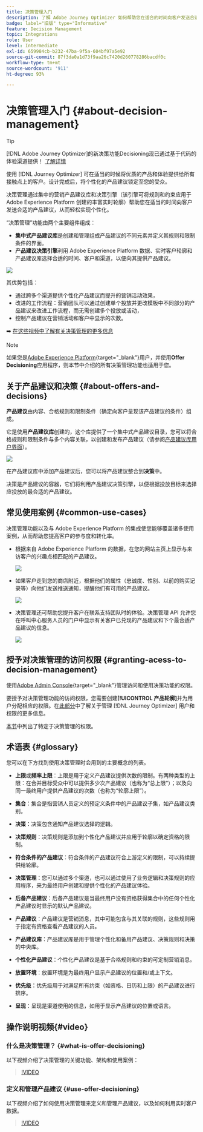 ```yaml
---
title: 决策管理入门
description: 了解 Adobe Journey Optimizer 如何帮助您在适合的时间向客户发送合适的产品建议
badge: label="旧版" type="Informative"
feature: Decision Management
topic: Integrations
role: User
level: Intermediate
exl-id: 659984cb-b232-47ba-9f5a-604bf97a5e92
source-git-commit: 87f3da0a1d73f9aa26c7420d260778286bacdf0c
workflow-type: tm+mt
source-wordcount: '911'
ht-degree: 93%

---
```


# 决策管理入门 {#about-decision-management}

>[!TIP]
>
>[!DNL Adobe Journey Optimizer]的新决策功能Decisioning现已通过基于代码的体验渠道提供！ [了解详情](../../experience-decisioning/gs-experience-decisioning.md)

使用 [!DNL Journey Optimizer] 可在适当的时候将优质的产品和体验提供给所有接触点上的客户。设计完成后，将个性化的产品建议锁定至您的受众。

决策管理通过集中的营销产品建议库和决策引擎（该引擎可将规则和约束应用于 Adobe Experience Platform 创建的丰富实时轮廓）帮助您在适当的时间向客户发送合适的产品建议，从而轻松实现个性化。

“决策管理”功能由两个主要组件组成：

* **集中式产品建议库**&#x200B;是创建和管理组成产品建议的不同元素并定义其规则和限制条件的界面。
* **产品建议决策引擎**&#x200B;利用 Adobe Experience Platform 数据、实时客户轮廓和产品建议库选择合适的时间、客户和渠道，以便向其提供产品建议。

![](../assets/architecture.png)

其优势包括：

* 通过跨多个渠道提供个性化产品建议而提升的营销活动效果，
* 改进的工作流程：营销团队可以通过创建单个投放并更改模板中不同部分的产品建议来改进工作流程，而无需创建多个投放或活动，
* 控制产品建议在营销活动和客户中显示的次数。

➡️ [在这些视频中了解有关决策管理的更多信息](#video)

>[!NOTE]
>
>如果您是[Adobe Experience Platform](https://experienceleague.adobe.com/docs/experience-platform/landing/home.html?lang=zh-Hans){target="_blank"}用户，并使用&#x200B;**Offer Decisioning**&#x200B;应用程序，则本节中介绍的所有决策管理功能也适用于您。

## 关于产品建议和决策 {#about-offers-and-decisions}

**产品建议**&#x200B;由内容、合格规则和限制条件（确定向客户呈现该产品建议的条件）组成。

它是使用&#x200B;**产品建议库**&#x200B;创建的，这个库提供了一个集中式产品建议目录，您可以将合格规则和限制条件与多个内容关联，以创建和发布产品建议（请参阅[产品建议库用户界面](../get-started/user-interface.md)）。

![](../assets/offer_structure.png)

在产品建议库中添加产品建议后，您可以将产品建议整合到&#x200B;**决策**&#x200B;中。

决策是产品建议的容器，它们将利用产品建议决策引擎，以便根据投放目标来选择应投放的最合适的产品建议。

## 常见使用案例 {#common-use-cases}

决策管理功能以及与 Adobe Experience Platform 的集成使您能够覆盖诸多使用案例，从而帮助您提高客户的参与度和转化率。

* 根据来自 Adobe Experience Platform 的数据，在您的网站主页上显示与来访客户的兴趣点相匹配的产品建议。

  ![](../assets/website.png)

* 如果客户走到您的商店附近，根据他们的属性（忠诚度、性别、以前的购买记录等）向他们发送推送通知，提醒他们有可用的产品建议。

  ![](../assets/push_sample.png)

* 决策管理还可帮助您提升客户在联系支持团队时的体验。决策管理 API 允许您在呼叫中心服务人员的门户中显示有关客户已兑现的产品建议和下个最合适产品建议的信息。

  ![](../../assets/do-not-localize/call-center.png)

## 授予对决策管理的访问权限 {#granting-acess-to-decision-management}

使用[Adobe Admin Console](https://helpx.adobe.com/cn/enterprise/managing/user-guide.html){target="_blank"}管理访问和使用决策功能的权限。

要授予对决策管理功能的访问权限，您需要创建&#x200B;**[!UICONTROL 产品轮廓]**&#x200B;并为用户分配相应的权限。在[此部分](../../administration/permissions.md)中了解关于管理 [!DNL Journey Optimizer] 用户和权限的更多信息。

[本节](../../administration/high-low-permissions.md#decisions-permissions)中列出了特定于决策管理的权限。

## 术语表 {#glossary}

您可以在下方找到使用决策管理时会用到的主要概念的列表。

* **上限**&#x200B;或&#x200B;**频率上限**：上限是用于定义产品建议提供次数的限制。有两种类型的上限：在合并目标受众中可以提供多少次产品建议（也称为“总上限”）；以及向同一最终用户提供产品建议的次数（也称为“轮廓上限”）。

* **集合**：集合是指营销人员定义的预定义条件中的产品建议子集，如产品建议类别。

* **决策**：决策包含通知产品建议选择的逻辑。

* **决策规则**：决策规则是添加到个性化产品建议并应用于轮廓以确定资格的限制。

* **符合条件的产品建议**：符合条件的产品建议符合上游定义的限制，可以持续提供给轮廓。

* **决策管理**：您可以通过多个渠道，也可以通过使用了业务逻辑和决策规则的应用程序，来为最终用户创建和提供个性化的产品建议体验。

* **后备产品建议**：后备产品建议是当最终用户没有资格获得集合中的任何个性化产品建议时显示的默认产品建议。

* **产品建议**：产品建议是营销消息，其中可能包含与其关联的规则，这些规则用于指定有资格查看产品建议的人员。

* **产品建议库**：产品建议库是用于管理个性化和备用产品建议、决策规则和决策的中央库。

* **个性化产品建议**：个性化产品建议是基于合格规则和约束的可定制营销消息。

* **放置环境**：放置环境是为最终用户显示产品建议的位置和/或上下文。

* **优先级**：优先级用于对满足所有约束（如资格、日历和上限）的产品建议进行排序。

* **呈现**：呈现是渠道使用的信息，如用于显示产品建议的位置或语言。

## 操作说明视频{#video}

### 什么是决策管理？ {#what-is-offer-decisioning}

以下视频介绍了决策管理的关键功能、架构和使用案例：

>[!VIDEO](https://video.tv.adobe.com/v/340414?quality=12&learn=on&captions=chi_hans)

### 定义和管理产品建议 {#use-offer-decisioning}

以下视频介绍了如何使用决策管理来定义和管理产品建议，以及如何利用实时客户数据。

>[!VIDEO](https://video.tv.adobe.com/v/340353?quality=12&learn=on&captions=chi_hans)


